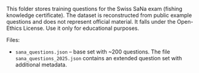 This folder stores training questions for the Swiss SaNa exam (fishing knowledge certificate).
The dataset is reconstructed from public example questions and does not represent official material.
It falls under the Open-Ethics License. Use it only for educational purposes.

Files:
- `sana_questions.json` – base set with ~200 questions.
The file `sana_questions_2025.json` contains an extended question set with
additional metadata.
